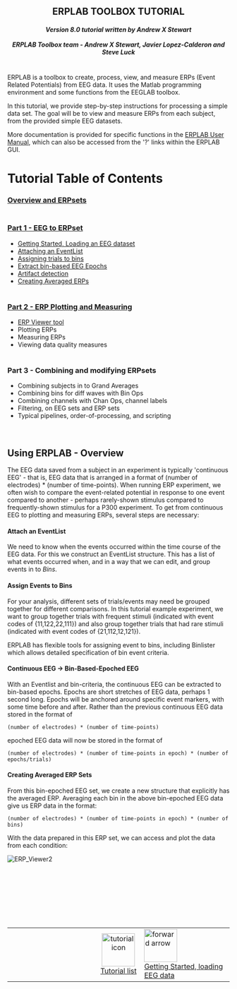 <h2 align="center">ERPLAB TOOLBOX TUTORIAL </h2>
<h5 align="center">
Version 8.0 tutorial written by Andrew X Stewart <br><br>
ERPLAB Toolbox team -  Andrew X Stewart, Javier Lopez-Calderon and Steve Luck<br><br>
</h5>


ERPLAB is a toolbox to create, process, view, and measure ERPs (Event Related Potentials) from EEG data. It uses the Matlab programming environment and some functions from the EEGLAB toolbox.

In this tutorial, we provide step-by-step instructions for processing a simple data set. The goal will be to view and measure ERPs from each subject, from the provided simple EEG datasets.

More documentation is provided for specific functions in the [ERPLAB User Manual](https://github.com/lucklab/erplab/wiki/Manual), which can also be accessed from the '?' links within the ERPLAB GUI.

# Tutorial Table of Contents

### [Overview and ERPsets](https://github.com/lucklab/erplab/wiki/ERPLAB-Tutorial#tutorial-table-of-contents) <br><br>

### [**Part 1 - EEG to ERPset**](https://github.com/lucklab/erplab/wiki/Tutorial-1-EEG-to-ERPset) <br>
  * [Getting Started, Loading an EEG dataset](https://github.com/lucklab/erplab/wiki/Tutorial-1-EEG-to-ERPset) <br>
  * [Attaching an EventList](https://github.com/lucklab/erplab/wiki/Tutorial-1-EEG-to-ERPset#events-and-the-eventlist) <br>
  * [Assigning trials to bins](https://github.com/lucklab/erplab/wiki/Tutorial-1-EEG-to-ERPset#assigning-trials-to-bins) <br>
  * [Extract bin-based EEG Epochs](https://github.com/lucklab/erplab/wiki/Tutorial-1-EEG-to-ERPset#extract-bin-based-epochs) <br>
  * [Artifact detection](https://github.com/lucklab/erplab/wiki/Tutorial-1-EEG-to-ERPset#artifact-detection) <br>
  * [Creating Averaged ERPs](https://github.com/lucklab/erplab/wiki/Tutorial-1-EEG-to-ERPset#create-averaged-ERPs) <br> <br>

### [**Part 2 - ERP Plotting and Measuring**](https://github.com/lucklab/erplab/wiki/Tutorial-2-ERP-Plotting-and-Measuring) <br>
* [ERP Viewer tool](https://github.com/lucklab/erplab/wiki/Tutorial-2-ERP-Plotting-and-Measuring#erp-viewer)
* Plotting ERPs
* Measuring ERPs
* Viewing data quality measures <br> <br>

### **Part 3 - Combining and modifying ERPsets** <br>
*  Combining subjects in to Grand Averages <br>
*  Combining bins for diff waves with Bin Ops <br>
*  Combining channels with Chan Ops, channel labels <br>
*  Filtering, on EEG sets and ERP sets <br>
*  Typical pipelines, order-of-processing, and scripting <br>
<br> <br>

## Using ERPLAB - Overview

The EEG data saved from a subject in an experiment is typically 'continuous EEG' - that is, EEG data that is arranged in a format of (number of electrodes) * (number of time-points). When running ERP experiment, we often wish to compare the event-related potential in response to one event compared to another - perhaps rarely-shown stimulus compared to frequently-shown stimulus for a P300 experiment. To get from continuous EEG to plotting and measuring ERPs, several steps are necessary:

#### Attach an EventList
We need to know when the events occurred within the time course of the EEG data. For this we construct an EventList structure. This has a list of what events occurred when, and in a way that we can edit, and group events in to *Bins*.

#### Assign Events to Bins
For your analysis, different sets of trials/events may need be grouped together for different comparisons. In this tutorial example experiment, we want to group together trials with frequent stimuli (indicated with event codes of {11,122,22,111}) and also group together trials that had rare stimuli (indicated with event codes of {21,112,12,121}).

ERPLAB has flexible tools for assigning event to bins, including Binlister which allows detailed specification of bin event criteria.


#### Continuous EEG -> Bin-Based-Epoched EEG

With an Eventlist and bin-criteria, the continuous EEG can be extracted to bin-based epochs. Epochs are short stretches of EEG data, perhaps 1 second long. Epochs will be anchored around specific event markers, with some time before and after. Rather than the previous continuous EEG data stored in the format of

` (number of electrodes) * (number of time-points) `

epoched EEG data will now be stored in the format of 

`(number of electrodes) * (number of time-points in epoch) * (number of epochs/trials) `


#### Creating Averaged ERP Sets

From this bin-epoched EEG set, we create a new structure that explicitly has the averaged ERP. Averaging each bin in the above bin-epoched EEG data give us ERP data in the format:

` (number of electrodes) * (number of time-points in epoch) * (number of bins) `

With the data prepared in this ERP set, we can access and plot the data from each condition:

![ERP_Viewer2](https://user-images.githubusercontent.com/5137405/82585605-1b3c2380-9b4b-11ea-938a-91def4b6684d.png)



<!--Bottom Navigation HTML-->
<br><br><br><br>
----
<table >
  <tr>
    <td  align="right" width="40%">
    </td>
    <td  align="center" width="20%">
      <a href="https://github.com/lucklab/erplab/wiki/ERPLAB-Tutorial#tutorial-table-of-contents">
        <img src="https://github.com/lucklab/erplab/wiki/images/ionicicons/ios7-copy.png" alt="tutorial icon" height="75">
        <br>
        Tutorial list
       </a>
    </td>
    <td  align="left" width="40%">
      <a href=https://github.com/lucklab/erplab/wiki/Tutorial-1-EEG-to-ERPset>
        <img src="https://github.com/lucklab/erplab/wiki/images/ionicicons/ios7-arrow-forward.png" alt="forward arrow" height="75">
        <br>
        Getting Started, loading EEG data
      </a>
    </td>
  </tr>
</table>